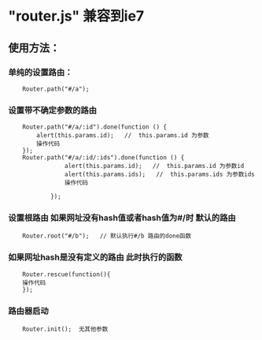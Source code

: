 "router.js"  兼容到ie7
======================

使用方法：
-------------------------
### 单纯的设置路由：
        Router.path("#/a");
### 设置带不确定参数的路由
        Router.path("#/a/:id").done(function () {
            alert(this.params.id);   //  this.params.id 为参数
            操作代码
        });
        Router.path("#/a/:id/:ids").done(function () {
                    alert(this.params.id);   //  this.params.id 为参数id
                    alert(this.params.ids);   //  this.params.ids 为参数ids
                    操作代码

                });
### 设置根路由  如果网址没有hash值或者hash值为#/时  默认的路由
        Router.root("#/b");   // 默认执行#/b 路由的done函数
### 如果网址hash是没有定义的路由  此时执行的函数
        Router.rescue(function(){
        操作代码
        });
### 路由器启动
        Router.init();  无其他参数